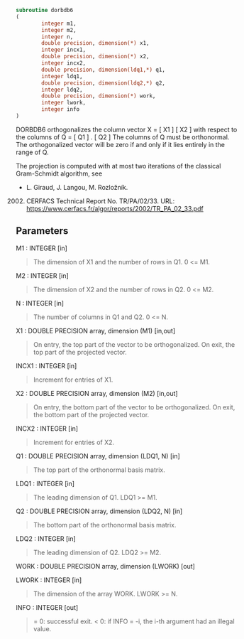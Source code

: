 ```fortran
subroutine dorbdb6
(
        integer m1,
        integer m2,
        integer n,
        double precision, dimension(*) x1,
        integer incx1,
        double precision, dimension(*) x2,
        integer incx2,
        double precision, dimension(ldq1,*) q1,
        integer ldq1,
        double precision, dimension(ldq2,*) q2,
        integer ldq2,
        double precision, dimension(*) work,
        integer lwork,
        integer info
)
```

DORBDB6 orthogonalizes the column vector
X = [ X1 ]
[ X2 ]
with respect to the columns of
Q = [ Q1 ] .
[ Q2 ]
The columns of Q must be orthonormal. The orthogonalized vector will
be zero if and only if it lies entirely in the range of Q.

The projection is computed with at most two iterations of the
classical Gram-Schmidt algorithm, see
* L. Giraud, J. Langou, M. Rozložník.
2002. CERFACS Technical Report No. TR/PA/02/33. URL:
https://www.cerfacs.fr/algor/reports/2002/TR_PA_02_33.pdf

## Parameters
M1 : INTEGER [in]
> The dimension of X1 and the number of rows in Q1. 0 <= M1.

M2 : INTEGER [in]
> The dimension of X2 and the number of rows in Q2. 0 <= M2.

N : INTEGER [in]
> The number of columns in Q1 and Q2. 0 <= N.

X1 : DOUBLE PRECISION array, dimension (M1) [in,out]
> On entry, the top part of the vector to be orthogonalized.
> On exit, the top part of the projected vector.

INCX1 : INTEGER [in]
> Increment for entries of X1.

X2 : DOUBLE PRECISION array, dimension (M2) [in,out]
> On entry, the bottom part of the vector to be
> orthogonalized. On exit, the bottom part of the projected
> vector.

INCX2 : INTEGER [in]
> Increment for entries of X2.

Q1 : DOUBLE PRECISION array, dimension (LDQ1, N) [in]
> The top part of the orthonormal basis matrix.

LDQ1 : INTEGER [in]
> The leading dimension of Q1. LDQ1 >= M1.

Q2 : DOUBLE PRECISION array, dimension (LDQ2, N) [in]
> The bottom part of the orthonormal basis matrix.

LDQ2 : INTEGER [in]
> The leading dimension of Q2. LDQ2 >= M2.

WORK : DOUBLE PRECISION array, dimension (LWORK) [out]

LWORK : INTEGER [in]
> The dimension of the array WORK. LWORK >= N.

INFO : INTEGER [out]
> = 0:  successful exit.
> < 0:  if INFO = -i, the i-th argument had an illegal value.
